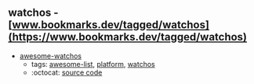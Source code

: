 watchos - [www.bookmarks.dev/tagged/watchos](https://www.bookmarks.dev/tagged/watchos)
---
* [awesome-watchos](https://github.com/yenchenlin/awesome-watchos#readme)
    * tags: [awesome-list](../tagged/awesome-list.md), [platform](../tagged/platform.md), [watchos](../tagged/watchos.md)
    * :octocat: [source code](https://github.com/yenchenlin/awesome-watchos#readme)
